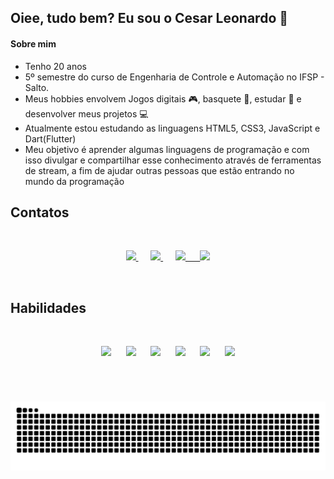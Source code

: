 ## Oiee, tudo bem? Eu sou o Cesar Leonardo :slightly_smiling_face: 
#### Sobre mim
- Tenho 20 anos
- 5º semestre do curso de Engenharia de Controle e Automação no IFSP - Salto.
- Meus hobbies envolvem Jogos digitais :video_game:, basquete :basketball:, estudar :book: e desenvolver meus projetos :computer:
- Atualmente estou estudando as linguagens HTML5, CSS3, JavaScript e Dart(Flutter)
- Meu objetivo é aprender algumas linguagens de programação e com isso divulgar e compartilhar esse conhecimento através de ferramentas de stream, a fim de ajudar outras pessoas que estão entrando no mundo da programação

## Contatos

&nbsp;&nbsp;&nbsp;&nbsp;&nbsp;&nbsp;&nbsp;&nbsp;&nbsp;&nbsp;&nbsp;&nbsp;&nbsp;&nbsp;&nbsp;&nbsp;&nbsp;&nbsp;&nbsp;&nbsp;

<p align="center">
    <a href="https://github.com/CMLeonardo">
        <img  src="https://img.shields.io/badge/GitHub-100000?style=for-the-badge&logo=github&logoColor=white&link=https://https://github.com/CMLeonardo">
    </a>
    &nbsp;&nbsp;&nbsp;&nbsp;
    <a href="https://www.linkedin.com/in/cesar-morales-leonardo-131a10213/">
        <img src="https://img.shields.io/badge/LinkedIn-0077B5?style=for-the-badge&logo=linkedin&logoColor=white&link=https://www.linkedin.com/in/cesar-morales-leonardo-131a10213/">
    </a>
    &nbsp;&nbsp;&nbsp;&nbsp;
    <a href="mailto:cmoralesleonardo@gmail.com">
        <img src="https://img.shields.io/badge/Gmail-D14836?style=for-the-badge&logo=gmail&logoColor=white">
    &nbsp;&nbsp;&nbsp;&nbsp;
    </a>
    <a href="https://www.instagram.com/cml04__/">
        <img src="https://img.shields.io/badge/Instagram-E4405F?style=for-the-badge&logo=instagram&logoColor=white&link=https://www.instagram.com/cml04__/">
    </a>
</p>

&nbsp;&nbsp;&nbsp;&nbsp;&nbsp;&nbsp;&nbsp;&nbsp;&nbsp;&nbsp;&nbsp;&nbsp;&nbsp;&nbsp;&nbsp;&nbsp;&nbsp;&nbsp;&nbsp;&nbsp;

<p align="center"> 
  
## Habilidades

&nbsp;&nbsp;&nbsp;&nbsp;&nbsp;&nbsp;&nbsp;&nbsp;&nbsp;&nbsp;&nbsp;&nbsp;&nbsp;&nbsp;&nbsp;&nbsp;&nbsp;&nbsp;&nbsp;&nbsp;
  
<p align="center">
    <img height="40" src="https://img.shields.io/badge/HTML5-E34F26?style=for-the-badge&logo=html5&logoColor=white">
    &nbsp;&nbsp;&nbsp;&nbsp;
    <img height="40" src="https://img.shields.io/badge/CSS3-1572B6?style=for-the-badge&logo=css3&logoColor=white">
    &nbsp;&nbsp;&nbsp;&nbsp;
    <img height="40" src="https://img.shields.io/badge/JavaScript-323330?style=for-the-badge&logo=javascript&logoColor=F7DF1E">
    &nbsp;&nbsp;&nbsp;&nbsp;
    <img height="40" src="https://img.shields.io/badge/C%2B%2B-00599C?style=for-the-badge&logo=c%2B%2B&logoColor=white">
    &nbsp;&nbsp;&nbsp;&nbsp;
    <img height="40" src="https://img.shields.io/badge/Dart-0175C2?style=for-the-badge&logo=dart&logoColor=white">
    &nbsp;&nbsp;&nbsp;&nbsp;
    <img height="40" src="https://img.shields.io/badge/firebase-ffca28?style=for-the-badge&logo=firebase&logoColor=black">
   
</p>

&nbsp;&nbsp;&nbsp;&nbsp;&nbsp;&nbsp;&nbsp;&nbsp;&nbsp;&nbsp;&nbsp;&nbsp;&nbsp;&nbsp;&nbsp;&nbsp;&nbsp;&nbsp;&nbsp;&nbsp;

# 
![Snake animation](https://github.com/CMLeonardo/CMLeonardo/blob/output/github-contribution-grid-snake.svg)

<!--
![GitHub stats](https://github-readme-stats.vercel.app/api?username=CMLeonardo&show_icons=true&theme=dracula&custom_title=Github%20Status&hide=issues)

[![Top Langs](https://github-readme-stats.vercel.app/api/top-langs/?username=CMLeonardo&layout=compact)](https://github.com/CMLeonardo/github-readme-stats)

<p align="center"> 

 ## Total de Visitas no perfil <br>
 <p align="center"> 
   <img alingn="center" src="https://profile-counter.glitch.me/CMLeonardo/count.svg" />
 </p>
-->
